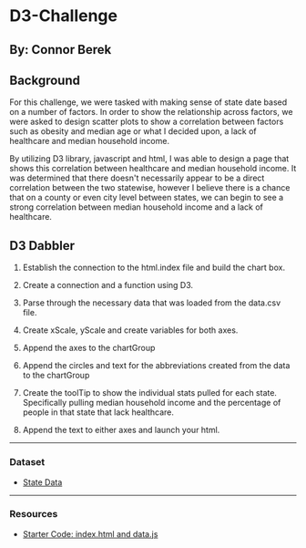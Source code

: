 # D3-Challenge
## By: Connor Berek
## Background
For this challenge, we were tasked with making sense of state date based on a number of factors. In order to show the relationship across factors, we were asked to design scatter plots to show a correlation between factors such as obesity and median age or what I decided upon, a lack of healthcare and median household income.

By utilizing D3 library, javascript and html, I was able to design a page that shows this correlation between healthcare and median household income. It was determined that there doesn't necessarily appear to be a direct correlation between the two statewise, however I believe there is a chance that on a county or even city level between states, we can begin to see a strong correlation between median household income and a lack of healthcare.

## D3 Dabbler

1. Establish the connection to the html.index file and build the chart box.

2. Create a connection and a function using D3.

3. Parse through the necessary data that was loaded from the data.csv file.

4. Create xScale, yScale and create variables for both axes.

5. Append the axes to the chartGroup

6. Append the circles and text for the abbreviations created from the data to the chartGroup

7. Create the toolTip to show the individual stats pulled for each state. Specifically pulling median household income and the percentage of people in that state that lack healthcare.

8. Append the text to either axes and launch your html.

    
- - -

### Dataset

* [State Data](assets/data/data.csv)

- - -
### Resources
* [Starter Code: index.html and data.js](nu-chi-data-pt-06-2020-u-c/02-Homework/16-D3/Instructions/StarterCode)
